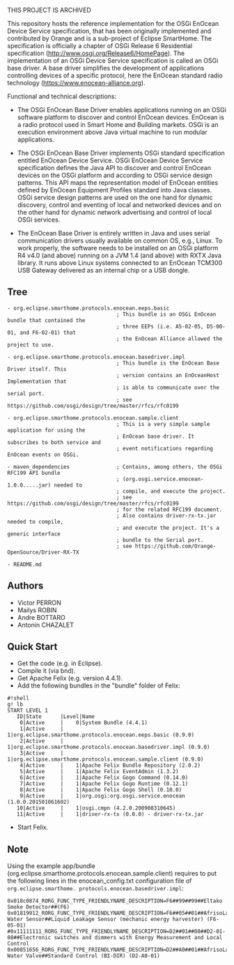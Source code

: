 THIS PROJECT IS ARCHIVED

This repository hosts the reference implementation for the OSGi EnOcean Device Service specification, that has been originally implemented and contributed by Orange and is a sub-project of Eclipse SmartHome. 
The specification is officially a chapter of OSGi Release 6 Residential specification (http://www.osgi.org/Release6/HomePage). The implementation of an OSGi Device Service specification is called an OSGi base driver. A base driver simplifies the development of applications controlling devices of a specific protocol, here the EnOcean standard radio technology (https://www.enocean-alliance.org).

Functional and technical descriptions:

- The OSGi EnOcean Base Driver enables applications running on an OSGi software platform to discover and control EnOcean devices. EnOcean is a radio protocol used in Smart Home and Building markets. OSGi is an execution environment above Java virtual machine to run modular applications.

- The OSGi EnOcean Base Driver implements OSGi standard specification entitled EnOcean Device Service. OSGi EnOcean Device Service specification defines the Java API to discover and control EnOcean devices on the OSGi platform and according to OSGi service design patterns. This API maps the representation model of EnOcean entities defined by EnOcean Equipment Profiles standard into Java classes. OSGi service design patterns are used on the one hand for dynamic discovery, control and eventing of local and networked devices and on the other hand for dynamic network advertising and control of local OSGi services.

- The EnOcean Base Driver is entirely written in Java and uses serial communication drivers usually available on common OS, e.g., Linux. To work properly, the software needs to be installed on an OSGi platform R4 v4.0 (and above) running on a JVM 1.4 (and above) with RXTX Java library. It runs above Linux systems connected to an EnOcean TCM300 USB Gateway delivered as an internal chip or a USB dongle.


Tree
----

    - org.eclipse.smarthome.protocols.enocean.eeps.basic
                                       ; This bundle is an OSGi EnOcean bundle that contained the
                                       ; three EEPs (i.e. A5-02-05, D5-00-01, and F6-02-01) that 
                                       ; the EnOcean Alliance allowed the project to use.
 
    - org.eclipse.smarthome.protocols.enocean.basedriver.impl
                                       ; This bundle is the EnOcean Base Driver itself. This 
                                       ; version contains an EnOceanHost Implementation that 
                                       ; is able to communicate over the serial port.
                                       ; see https://github.com/osgi/design/tree/master/rfcs/rfc0199
 
    - org.eclipse.smarthome.protocols.enocean.sample.client
                                       ; This is a very simple sample application for using the 
                                       ; EnOcean base driver. It subscribes to both service and 
                                       ; event notifications regarding EnOcean events on OSGi.
 
    - maven_dependencies               ; Contains, among others, the OSGi RFC199 API bundle 
                                       ; (org.osgi.service.enocean-1.0.0.....jar) needed to 
                                       ; compile, and execute the project.
                                       ; see https://github.com/osgi/design/tree/master/rfcs/rfc0199
                                       ; for the related RFC199 document.
                                       ; Also contains driver-rx-tx.jar needed to compile, 
                                       ; and execute the project. It's a generic interface 
                                       ; bundle to the Serial port.
                                       ; see https://github.com/Orange-OpenSource/Driver-RX-TX
										 
    - README.md


Authors
-------
- Victor PERRON
- Mailys ROBIN
- Andre BOTTARO
- Antonin CHAZALET


Quick Start
-----------
* Get the code (e.g. in Eclipse).
* Compile it (via bnd).
* Get Apache Felix (e.g. version 4.4.1).
* Add the following bundles in the "bundle" folder of Felix:


```
#!shell
g! lb
START LEVEL 1
   ID|State      |Level|Name
    0|Active     |    0|System Bundle (4.4.1)
    1|Active     |    1|org.eclipse.smarthome.protocols.enocean.eeps.basic (0.9.0)
    2|Active     |    1|org.eclipse.smarthome.protocols.enocean.basedriver.impl (0.9.0)
    3|Active     |    1|org.eclipse.smarthome.protocols.enocean.sample.client (0.9.0)
    4|Active     |    1|Apache Felix Bundle Repository (2.0.2)
    5|Active     |    1|Apache Felix EventAdmin (1.3.2)
    6|Active     |    1|Apache Felix Gogo Command (0.14.0)
    7|Active     |    1|Apache Felix Gogo Runtime (0.12.1)
    8|Active     |    1|Apache Felix Gogo Shell (0.10.0)
    9|Active     |    1|org.osgi:org.osgi.service.enocean (1.0.0.201501061602)
   10|Active     |    1|osgi.cmpn (4.2.0.200908310645)
   11|Active     |    1|driver-rx-tx (0.0.0) - driver-rx-tx.jar

```
* Start Felix.


Note
----
Using the example app/bundle (org.eclipse.smarthome.protocols.enocean.sample.client) requires to 
put the following lines in the enocean_config.txt configuration file of ```org.eclipse.smarthome.
protocols.enocean.basedriver.impl```:

```
0x018c0874_RORG_FUNC_TYPE_FRIENDLYNAME_DESCRIPTION=F6##99##99##Eltako Smoke Detector##(F6)
0x01819912_RORG_FUNC_TYPE_FRIENDLYNAME_DESCRIPTION=F6##05##01##AfrisoLab Water Sensor##Liquid Leakage Sensor (mechanic energy harvester) (F6-05-01)
#0x11111111_RORG_FUNC_TYPE_FRIENDLYNAME_DESCRIPTION=D2##01##08##D2-01-08##Electronic switches and dimmers with Energy Measurement and Local Control
0x00851656_RORG_FUNC_TYPE_FRIENDLYNAME_DESCRIPTION=D2##A0##01##AfrisoLab Water Valve##Standard Control (BI-DIR) (D2-A0-01)
```

